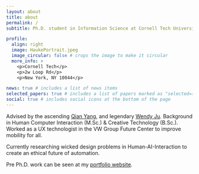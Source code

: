 ```yaml
---
layout: about
title: about
permalink: /
subtitle: Ph.D. student in Information Science at Cornell Tech University

profile:
  align: right
  image: HaukePortrait.jpeg
  image_circular: false # crops the image to make it circular
  more_info: >
    <p>Cornell Tech</p>
    <p>2w Loop Rd</p>
    <p>New York, NY 10044</p>

news: true # includes a list of news items
selected_papers: true # includes a list of papers marked as "selected={true}"
social: true # includes social icons at the bottom of the page
---
```


Advised by the ascending [Qian Yang](https://qianyang.co/), and legendary [Wendy Ju](https://tech.cornell.edu/people/wendy-ju/).
Background in Human Computer Interaction (M.Sc.) & Creative Technology (B.Sc.). Worked as a UX technologist in the VW Group Future Center to improve mobility for all.

Currently researching wicked design problems in Human-AI-Interaction to create an ethical future of automation.

Pre Ph.D. work can be seen at my [portfolio website](https://haukesandhaus.de/).
